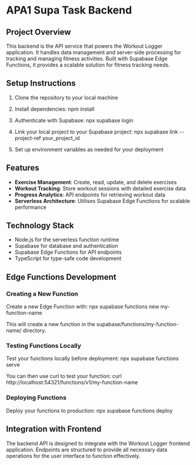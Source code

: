 # APA1 Supa Task Backend

## Project Overview

This backend is the API service that powers the Workout Logger application. It handles data management and server-side processing for tracking and managing fitness activities. Built with Supabase Edge Functions, it provides a scalable solution for fitness tracking needs.

## Setup Instructions

1. Clone the repository to your local machine

2. Install dependencies:
   npm install

3. Authenticate with Supabase:
   npx supabase login

4. Link your local project to your Supabase project:
   npx supabase link --project-ref your_project_id

5. Set up environment variables as needed for your deployment

## Features

- **Exercise Management**: Create, read, update, and delete exercises
- **Workout Tracking**: Store workout sessions with detailed exercise data
- **Progress Analytics**: API endpoints for retrieving workout data
- **Serverless Architecture**: Utilises Supabase Edge Functions for scalable performance

## Technology Stack

- Node.js for the serverless function runtime
- Supabase for database and authentication
- Supabase Edge Functions for API endpoints
- TypeScript for type-safe code development

## Edge Functions Development

### Creating a New Function

Create a new Edge Function with:
npx supabase functions new my-function-name

This will create a new function in the supabase/functions/my-function-name/ directory.

### Testing Functions Locally

Test your functions locally before deployment:
npx supabase functions serve

You can then use curl to test your function:
curl http://localhost:54321/functions/v1/my-function-name

### Deploying Functions

Deploy your functions to production:
npx supabase functions deploy

## Integration with Frontend

The backend API is designed to integrate with the Workout Logger frontend application. Endpoints are structured to provide all necessary data operations for the user interface to function effectively.

